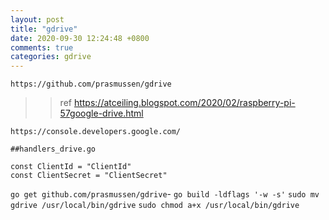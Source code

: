 ```yaml
---
layout: post
title: "gdrive"
date: 2020-09-30 12:24:48 +0800
comments: true
categories: gdrive
---
```


`https://github.com/prasmussen/gdrive`

>>ref https://atceiling.blogspot.com/2020/02/raspberry-pi-57google-drive.html

`https://console.developers.google.com/`
```
##handlers_drive.go

const ClientId = "ClientId"
const ClientSecret = "ClientSecret"

```

`go get github.com/prasmussen/gdrive`-
`go build -ldflags '-w -s'`
`sudo mv gdrive /usr/local/bin/gdrive`
`sudo chmod a+x /usr/local/bin/gdrive`